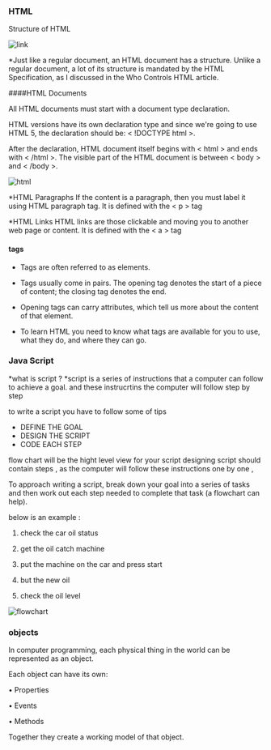 ### HTML

Structure of HTML 

![link](https://notesformsc.org/wp-content/uploads/2018/01/HTML-Structure.png)

*Just like a regular document, an HTML document has a structure. Unlike a regular document, a lot of its structure is mandated by the HTML Specification, as I discussed in the Who Controls HTML article.

####HTML Documents

All HTML documents must start with a document type declaration. 

HTML versions have its own declaration type and since we're going to use HTML 5, the declaration should be:
< !DOCTYPE html >.

After the declaration, HTML document itself begins with < html > and ends with < /html >.
The visible part of the HTML document is between < body > and < /body >.

![html](https://steemitimages.com/DQmW12NcMzyvvHA7qK9Jo2FpzWsnCZrZq36bHxau68asAEq/example.png)

*HTML Paragraphs
If the content is a paragraph, then you must label it using HTML paragraph tag. It is defined with the < p > tag

*HTML Links
HTML links are those clickable and moving you to another web page or content. It is defined with the < a > tag

#### tags

* Tags are often referred to as elements.

* Tags usually come in pairs. The opening tag denotes
the start of a piece of content; the closing tag denotes
the end.

* Opening tags can carry attributes, which tell us more
about the content of that element.

* To learn HTML you need to know what tags are
available for you to use, what they do, and where they
can go.






### Java Script

*what is script ?
*script is a series of instructions that a computer can follow to achieve a goal.
and these instrucrtins the computer will follow step by step

to write a script you have to follow some of tips 

* DEFINE THE GOAL
* DESIGN THE SCRIPT
* CODE EACH STEP

flow chart will be the hight level view for your script
designing script should contain steps , as the computer will follow 
these instructions one by one ,

To approach writing a script, break down your goal into
a series of tasks and then work out each step needed
to complete that task (a flowchart can help).

below is an example :

1. check the car oil status

2. get the oil catch machine

3. put the machine on the car and press start

4. but the new oil 

5. check the oil level 


![flowchart](https://i.stack.imgur.com/7Uqi7.png)

### objects 

In computer programming, each physical thing in
the world can be represented as an object.

Each object can have its own:

• Properties

• Events

• Methods

Together they create a working model of that object.

